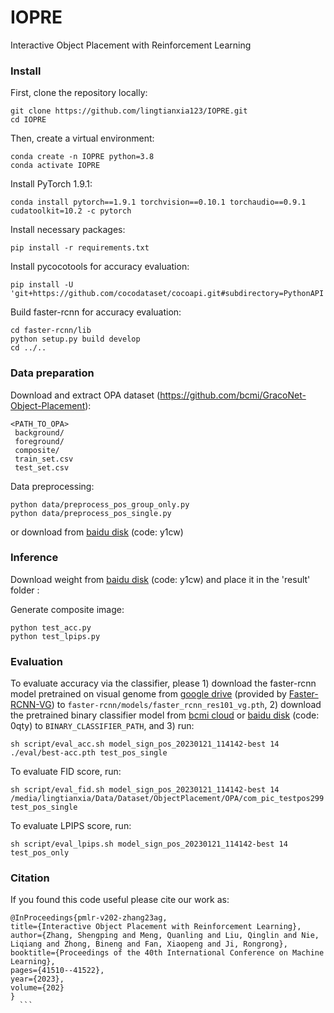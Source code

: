 # IOPRE
Interactive Object Placement with Reinforcement Learning

### Install
  First, clone the repository locally:
  ```
  git clone https://github.com/lingtianxia123/IOPRE.git
  cd IOPRE
  ```
  Then, create a virtual environment:
  ```
  conda create -n IOPRE python=3.8
  conda activate IOPRE
  ```
  Install PyTorch 1.9.1:
  ```
  conda install pytorch==1.9.1 torchvision==0.10.1 torchaudio==0.9.1 cudatoolkit=10.2 -c pytorch
  ```
  Install necessary packages:
  ```
  pip install -r requirements.txt
  ```
  Install pycocotools for accuracy evaluation:
  ```
  pip install -U 'git+https://github.com/cocodataset/cocoapi.git#subdirectory=PythonAPI'
  ```
  Build faster-rcnn for accuracy evaluation:
  ```
  cd faster-rcnn/lib
  python setup.py build develop
  cd ../..
  ```
### Data preparation
  Download and extract OPA dataset (https://github.com/bcmi/GracoNet-Object-Placement):
   ```
  <PATH_TO_OPA>
    background/       
    foreground/       
    composite/       
    train_set.csv     
    test_set.csv 
  ```
  Data preprocessing:
  ```
  python data/preprocess_pos_group_only.py
  python data/preprocess_pos_single.py
  ```
  or download from [baidu disk](https://pan.baidu.com/s/1ugyUzt1e3aaQCamRotXQLA) (code: y1cw)

### Inference

Download weight from [baidu disk](https://pan.baidu.com/s/1ugyUzt1e3aaQCamRotXQLA) (code: y1cw) and place it in the 'result' folder :

Generate composite image:
  ```
  python test_acc.py
  python test_lpips.py
  ```
### Evaluation
To evaluate accuracy via the classifier, please 1) download the faster-rcnn model pretrained on visual genome from [google drive](https://drive.google.com/file/d/18n_3V1rywgeADZ3oONO0DsuuS9eMW6sN/view) (provided by [Faster-RCNN-VG](https://github.com/shilrley6/Faster-R-CNN-with-model-pretrained-on-Visual-Genome)) to ```faster-rcnn/models/faster_rcnn_res101_vg.pth```, 2) download the pretrained binary classifier model from [bcmi cloud](https://cloud.bcmi.sjtu.edu.cn/sharing/XPEgkSHdQ) or [baidu disk](https://pan.baidu.com/s/1skFRfLyczzXUpp-6tMHArA) (code: 0qty) to ```BINARY_CLASSIFIER_PATH```, and 3) run:
  ```
  sh script/eval_acc.sh model_sign_pos_20230121_114142-best 14 ./eval/best-acc.pth test_pos_single
  ```
To evaluate FID score, run:
  ```
  sh script/eval_fid.sh model_sign_pos_20230121_114142-best 14 /media/lingtianxia/Data/Dataset/ObjectPlacement/OPA/com_pic_testpos299 test_pos_single
  ```
To evaluate LPIPS score, run:
  ```
  sh script/eval_lpips.sh model_sign_pos_20230121_114142-best 14 test_pos_only
  ```
### Citation

  If you found this code useful please cite our work as:

  ```
  @InProceedings{pmlr-v202-zhang23ag,
  title={Interactive Object Placement with Reinforcement Learning},
  author={Zhang, Shengping and Meng, Quanling and Liu, Qinglin and Nie, Liqiang and Zhong, Bineng and Fan, Xiaopeng and Ji, Rongrong},
  booktitle={Proceedings of the 40th International Conference on Machine Learning},
  pages={41510--41522},
  year={2023},
  volume={202}
}
    ```




